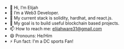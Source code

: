 - 👋 Hi, I’m Elijah
- 👀 I’m a Web3 Developer.
- 🌱 My current stack is solidity, hardhat, and react.js.
- 💞️ My goal is to build useful blockchain based projects.
- 📫 How to reach me: elijahware31@gmail.com
- 😄 Pronouns: He/Him
- ⚡ Fun fact: I'm a DC sports Fan!

<!---
eware11/eware11 is a ✨ special ✨ repository because its `README.md` (this file) appears on your GitHub profile.
You can click the Preview link to take a look at your changes.
--->

